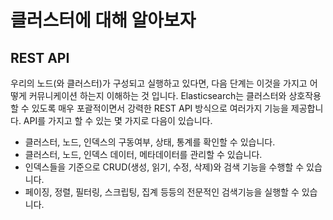 # 클러스터에 대해 알아보자
## REST API
우리의 노드(와 클러스터)가 구성되고 실행하고 있다면, 다음 단계는 이것을 가지고 어떻게 커뮤니케이션 하는지 이해하는 것 입니다. Elasticsearch는 클러스터와 상호작용할 수 있도록 매우 포괄적이면서 강력한 REST API 방식으로 여러가지 기능을 제공합니다. API를 가지고 할 수 있는 몇 가지로 다음이 있습니다.
* 클러스터, 노드, 인덱스의 구동여부, 상태, 통계를 확인할 수 있습니다.
* 클러스터, 노드, 인덱스 데이터, 메타데이터를 관리할 수 있습니다.
* 인덱스들을 기준으로 CRUD(생성, 읽기, 수정, 삭제)와 검색 기능을 수행할 수 있습니다.
* 페이징, 정렬, 필터링, 스크립팅, 집계 등등의 전문적인 검색기능을 실행할 수 있습니다.